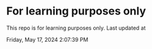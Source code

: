 # For learning purposes only
This repo is for learning purposes only.
Last updated at

Friday, May 17, 2024 2:07:39 PM

